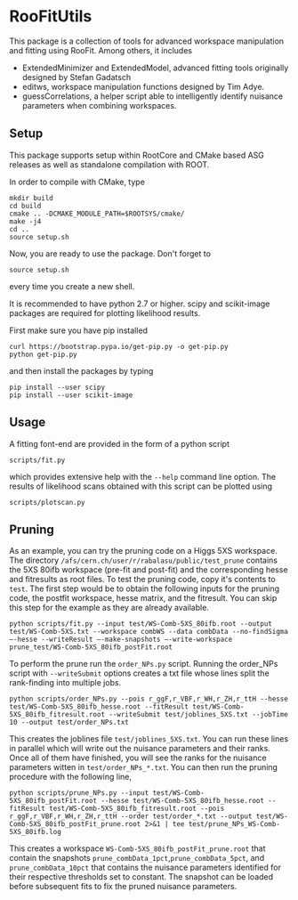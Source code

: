 # RooFitUtils

This package is a collection of tools for advanced workspace
manipulation and fitting using RooFit. Among others, it includes

 * ExtendedMinimizer and ExtendedModel, advanced fitting tools originally designed by Stefan Gadatsch
 * editws, workspace manipulation functions designed by Tim Adye.
 * guessCorrelations, a helper script able to intelligently identify nuisance parameters when combining workspaces.

## Setup

This package supports setup within RootCore and CMake based ASG
releases as well as standalone compilation with ROOT.

In order to compile with CMake, type

    mkdir build
    cd build
    cmake .. -DCMAKE_MODULE_PATH=$ROOTSYS/cmake/
    make -j4
    cd ..
    source setup.sh

Now, you are ready to use the package. Don't forget to 

    source setup.sh

every time you create a new shell.

It is recommended to have python 2.7 or higher.
scipy and scikit-image packages are required 
for plotting likelihood results. 

First make sure you have pip installed

    curl https://bootstrap.pypa.io/get-pip.py -o get-pip.py
    python get-pip.py

and then install the packages by typing

    pip install --user scipy
    pip install --user scikit-image

## Usage

A fitting font-end are provided in the form of a python script 

    scripts/fit.py

which provides extensive help with the `--help` command line option. The results of likelihood scans obtained with this script can be plotted using 

    scripts/plotscan.py


## Pruning

As an example, you can try the pruning code on a Higgs 5XS workspace. The directory `/afs/cern.ch/user/r/rabalasu/public/test_prune` contains the 5XS 80ifb workspace (pre-fit and post-fit) and the corresponding hesse and fitresults as root files. To test the pruning code, copy it's contents to `test`.
The first step would be to obtain the following inputs for the pruning code, the postfit workspace, hesse matrix, and the fitresult. You can skip this step for the example as they
are already available. 

    python scripts/fit.py --input test/WS-Comb-5XS_80ifb.root --output test/WS-Comb-5XS.txt --workspace combWS --data combData --no-findSigma —-hesse --writeResult —-make-snapshots —-write-workspace prune_test/WS-Comb-5XS_80ifb_postFit.root

 To perform the prune run the `order_NPs.py` script. Running the order_NPs script with `--writeSubmit` options creates a txt file whose lines split the rank-finding into multiple jobs.

    python scripts/order_NPs.py --pois r_ggF,r_VBF,r_WH,r_ZH,r_ttH --hesse test/WS-Comb-5XS_80ifb_hesse.root --fitResult test/WS-Comb-5XS_80ifb_fitresult.root --writeSubmit test/joblines_5XS.txt --jobTime 10 --output test/order_NPs.txt

This creates the joblines file `test/joblines_5XS.txt`. You can run these lines in parallel which will write out the nuisance parameters and their ranks.
Once all of them have finished, you will see the ranks for the nuisance parameters witten in `test/order_NPs_*.txt`. You can then run the 
pruning procedure with the following line,

    python scripts/prune_NPs.py --input test/WS-Comb-5XS_80ifb_postFit.root --hesse test/WS-Comb-5XS_80ifb_hesse.root --fitResult test/WS-Comb-5XS_80ifb_fitresult.root --pois r_ggF,r_VBF,r_WH,r_ZH,r_ttH --order test/order_*.txt --output test/WS-Comb-5XS_80ifb_postFit_prune.root 2>&1 | tee test/prune_NPs_WS-Comb-5XS_80ifb.log
    
This creates a workspace `WS-Comb-5XS_80ifb_postFit_prune.root` that contain the snapshots `prune_combData_1pct`,`prune_combData_5pct`, and `prune_combData_10pct` 
that contains the nuisance parameters identified for their respective thresholds set to constant. The snapshot can be loaded before subsequent fits to fix the pruned nuisance parameters.
